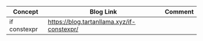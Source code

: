 |Concept|Blog Link|Comment|
|-------|---------|-------|
|if constexpr|https://blog.tartanllama.xyz/if-constexpr/||
